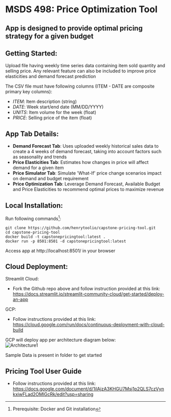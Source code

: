 # MSDS 498: Price Optimization Tool

## App is designed to provide optimal pricing strategy for a given budget

## Getting Started:
Upload file having weekly time series data containing item sold quantity and selling price. Any relevant feature can also be included to improve price elasticities and demand forecast prediction

The CSV file must have following columns (ITEM - DATE are composite primary key columns):
- *ITEM*: Item description (string) 
- *DATE*: Week start/end date (MM/DD/YYYY) 
- *UNITS*: Item volume for the week (float) 
- *PRICE*: Selling price of the item (float)

## App Tab Details:
- **Demand Forecast Tab**: Uses uploaded weekly historical sales data to create a 4 weeks of demand forecast, taking into account factors such as seasonality and trends
- **Price Elasticities Tab**: Estimates how changes in price will affect demand for a given item
- **Price Simulator Tab**: Simulate 'What-If' price change scenarios impact on demand and budget requirement
- **Price Optimization Tab**: Leverage Demand Forecast, Available Budget and Price Elasticities to recommend optimal prices to maximize revenue

## Local Installation:
 Run following commands[^1]:

 ```
 git clone https://github.com/henrytoolio/capstone-pricing-tool.git
 cd capstone-pricing-tool
 docker build -t capstonepricingtool:latest . 
 docker run -p 8501:8501 -d capstonepricingtool:latest
 ```
 Access app at  http://localhost:8501/ in your browser

## Cloud Deployment:

Streamlit Cloud:
- Fork the Github repo above and follow instruction provided at this link: <br/> 
https://docs.streamlit.io/streamlit-community-cloud/get-started/deploy-an-app 

GCP:
 - Follow instructions provided at this link:<br/>
 https://cloud.google.com/run/docs/continuous-deployment-with-cloud-build 

GCP will deploy app per architecture diagram below: <br/>
![Architecture1](Architecture.drawio.png)

Sample Data is present in folder to get started

 [^1]: Prerequisite: Docker and Git installation 
 
 ## Pricing Tool User Guide
  - Follow instructions provided at this link:<br/>
 https://docs.google.com/document/d/1ilAjzA3KHGU7Msj1p2QLS7czVynkxiwFLad2OMlGcRk/edit?usp=sharing
